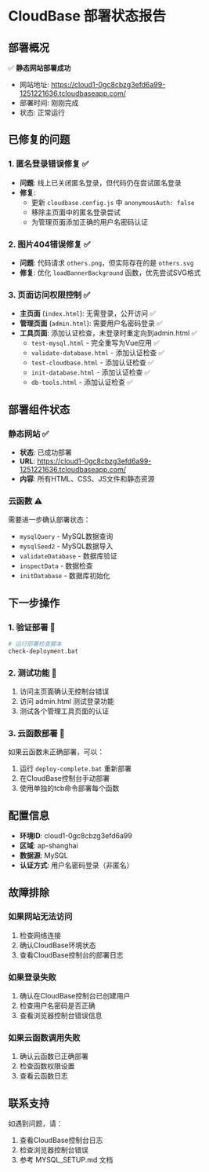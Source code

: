 # CloudBase 部署状态报告

## 部署概况

✅ **静态网站部署成功**
- 网站地址: https://cloud1-0gc8cbzg3efd6a99-1251221636.tcloudbaseapp.com/
- 部署时间: 刚刚完成
- 状态: 正常运行

## 已修复的问题

### 1. 匿名登录错误修复 ✅
- **问题**: 线上已关闭匿名登录，但代码仍在尝试匿名登录
- **修复**: 
  - 更新 `cloudbase.config.js` 中 `anonymousAuth: false`
  - 移除主页面中的匿名登录尝试
  - 为管理页面添加正确的用户名密码认证

### 2. 图片404错误修复 ✅
- **问题**: 代码请求 `others.png`，但实际存在的是 `others.svg`
- **修复**: 优化 `loadBannerBackground` 函数，优先尝试SVG格式

### 3. 页面访问权限控制 ✅
- **主页面** (`index.html`): 无需登录，公开访问 ✅
- **管理页面** (`admin.html`): 需要用户名密码登录 ✅
- **工具页面**: 添加认证检查，未登录时重定向到admin.html ✅
  - `test-mysql.html` - 完全重写为Vue应用 ✅
  - `validate-database.html` - 添加认证检查 ✅
  - `test-cloudbase.html` - 添加认证检查 ✅
  - `init-database.html` - 添加认证检查 ✅
  - `db-tools.html` - 添加认证检查 ✅

## 部署组件状态

### 静态网站 ✅
- **状态**: 已成功部署
- **URL**: https://cloud1-0gc8cbzg3efd6a99-1251221636.tcloudbaseapp.com/
- **内容**: 所有HTML、CSS、JS文件和静态资源

### 云函数 ⚠️
需要进一步确认部署状态：
- `mysqlQuery` - MySQL数据查询
- `mysqlSeed2` - MySQL数据导入
- `validateDatabase` - 数据库验证
- `inspectData` - 数据检查
- `initDatabase` - 数据库初始化

## 下一步操作

### 1. 验证部署 🔄
```bash
# 运行部署检查脚本
check-deployment.bat
```

### 2. 测试功能 🔄
1. 访问主页面确认无控制台错误
2. 访问 admin.html 测试登录功能
3. 测试各个管理工具页面的认证

### 3. 云函数部署 🔄
如果云函数未正确部署，可以：
1. 运行 `deploy-complete.bat` 重新部署
2. 在CloudBase控制台手动部署
3. 使用单独的tcb命令部署每个函数

## 配置信息

- **环境ID**: cloud1-0gc8cbzg3efd6a99
- **区域**: ap-shanghai
- **数据源**: MySQL
- **认证方式**: 用户名密码登录（非匿名）

## 故障排除

### 如果网站无法访问
1. 检查网络连接
2. 确认CloudBase环境状态
3. 查看CloudBase控制台的部署日志

### 如果登录失败
1. 确认在CloudBase控制台已创建用户
2. 检查用户名密码是否正确
3. 查看浏览器控制台错误信息

### 如果云函数调用失败
1. 确认云函数已正确部署
2. 检查函数权限设置
3. 查看云函数日志

## 联系支持

如遇到问题，请：
1. 查看CloudBase控制台日志
2. 检查浏览器控制台错误
3. 参考 MYSQL_SETUP.md 文档

